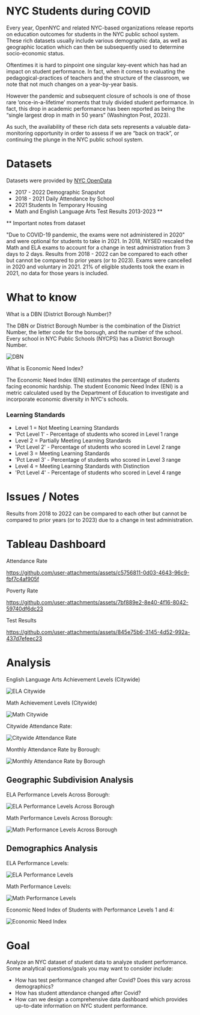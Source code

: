 # NYC Students during COVID
Every year, OpenNYC and related NYC-based organizations release reports on education outcomes for students in the NYC public school system. These rich datasets usually include various demographic data, as well as geographic location which can then be subsequently used to determine socio-economic status.

Oftentimes it is hard to pinpoint one singular key-event which has had an impact on student performance. In fact, when it comes to evaluating the pedagogical-practices of teachers and the structure of the classroom, we note that not much changes on a year-by-year basis. 

However the pandemic and subsequent closure of schools is one of those rare ‘once-in-a-lifetime’ moments that truly divided student performance. In fact, this drop in academic performance has been reported as being the “single largest drop in math in 50 years” (Washington Post, 2023). 

As such, the availability of these rich data sets represents a valuable data-monitoring opportunity in order to assess if we are “back on track”, or continuing the plunge in the NYC public school system. 

# Datasets
Datasets were provided by
[NYC OpenData](https://opendata.cityofnewyork.us/data/)

 - 2017 - 2022 Demographic Snapshot 
 - 2018 - 2021 Daily Attendance by School
 - 2021 Students In Temporary Housing
 - Math and English Language Arts Test Results 2013-2023 **

** Important notes from dataset 

 "Due to COVID-19 pandemic, the exams were not administered in 2020" and were optional for students to take in 2021. In 2018, NYSED rescaled the Math and ELA exams to account for a change in test administration from 3 days to 2 days. Results from 2018 - 2022 can be compared to each other but cannot be compared to prior years (or to 2023). Exams were cancelled in 2020 and voluntary in 2021. 21% of eligible students took the exam in 2021, no data for those years is included. 

# What to know
What is a DBN (District Borough Number)?

The DBN or District Borough Number is the combination of the District Number, the letter code for the borough, and the number of the school. Every school in NYC Public Schools (NYCPS) has a District Borough Number.

![DBN](docs/NYC_DBN.jpg)

What is Economic Need Index?

The Economic Need Index (ENI) estimates the percentage of students facing economic hardship.
The student Economic Need Index (ENI) is a metric calculated used by the Department of Education to investigate and incorporate economic diversity in NYC's schools.

### Learning Standards 

- Level 1  = Not Meeting Learning Standards
- 'Pct Level 1' - Percentage of students who scored in Level 1 range  
- Level 2 = Partially Meeting Learning Standards
- 'Pct Level 2' - Percentage of students who scored in Level 2 range
- Level 3 = Meeting Learning Standards
- 'Pct Level 3' - Percentage of students who scored in Level 3 range 
- Level 4 = Meeting Learning Standards with Distinction  
- 'Pct Level 4' - Percentage of students who scored in Level 4 range

# Issues / Notes
Results from 2018 to 2022 can be compared to each other but cannot be compared to prior years  (or to 2023) due to a change in test administration. 

# Tableau Dashboard 

Attendance Rate 

https://github.com/user-attachments/assets/c5756811-0d03-4643-96c9-fbf7c4af905f

Poverty Rate 

https://github.com/user-attachments/assets/7bf889e2-8e40-4f16-8042-59740df6dc23

Test Results 

https://github.com/user-attachments/assets/845e75b6-3145-4d52-992a-437d7efeec23

# Analysis

English Language Arts Achievement Levels (Citywide)

![ELA Citywide](<docs/Percentage of Students by Achievement Levels Over Years (Citywide).png>)

Math Achievement Levels (Citywide)

![Math Citywide](<docs/CityWide Math Levels.png>)

Citywide Attendance Rate:

![Citywide Attendance Rate](<docs/Heatmap of Attendance Rate by District and Month (2018 - 2021).png>) 

Monthly Attendance Rate by Borough:

![Monthly Attendance Rate by Borough](<docs/Monthly Attendance Rate by Borough (2018 - 2021).png>)

## Geographic Subdivision Analysis

ELA Performance Levels Across Borough:

![ELA Performance Levels Across Borough](<docs/ELA Performance Levels Across Boroughs.png>)

Math Performance Levels Across Borough:

![Math Performance Levels Across Borough](<docs/Math Performance Levels Across Boroughs.png>)

## Demographics Analysis

ELA Performance Levels:

![ELA Performance Levels](<docs/ELA Performance Levels.png>)

Math Performance Levels:

![Math Performance Levels](<docs/Math Performance Levels.png>)

Economic Need Index of Students with Performance Levels 1 and 4: 

![Economic Need Index](<docs/From Tableau/Economic Need Index.jpg>)




# Goal
Analyze an NYC dataset of student data to analyze student performance. Some analytical questions/goals you may want to consider include:
- How has test performance changed after Covid? Does this vary across demographics?
- How has student attendance changed after Covid?
- How can we design a comprehensive data dashboard which provides up-to-date information on NYC student performance. 
